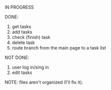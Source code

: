 IN PROGRESS 

DONE:
1. get tasks
2. add tasks
3. check (finish) task
4. delete task
5. route branch from the main page to a task list

NOT DONE:
1. user log in/sing in
2. edit tasks

NOTE: files aren't organized (I'll fix it).
